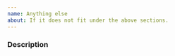 ```yaml
---
name: Anything else
about: If it does not fit under the above sections.
---
```


<!--
We know asking good questions takes effort, and we appreciate your time.
Thank you.

Please be aware that everyone has to follow our code of conduct:
https://sunpy.org/coc

These comments are hidden when you submit this github issue.

Please have a search on our GitHub repository to see if a similar issue has already been posted.
If a similar issue is closed, have a quick look to see if you are satisfied by the resolution.
If not please go ahead and open an issue!
-->

### Description
<!--
Provide a general description of the issue or problem.
-->
